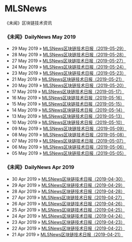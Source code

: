 # MLSNews
《未闻》区块链技术资讯 

### 《未闻》DailyNews May 2019

- 29 May 2019 » [MLSNews区块链技术日报（2019-05-29）](./DailyNews/20190529.md)
- 28 May 2019 » [MLSNews区块链技术日报（2019-05-28）](./DailyNews/20190528.md)
- 27 May 2019 » [MLSNews区块链技术日报（2019-05-27）](./DailyNews/20190527.md)
- 24 May 2019 » [MLSNews区块链技术日报（2019-05-24）](./DailyNews/20190524.md)
- 23 May 2019 » [MLSNews区块链技术日报（2019-05-23）](./DailyNews/20190523.md)
- 21 May 2019 » [MLSNews区块链技术日报（2019-05-21）](./DailyNews/20190521.md)
- 20 May 2019 » [MLSNews区块链技术日报（2019-05-20）](./DailyNews/20190520.md)
- 17 May 2019 » [MLSNews区块链技术日报（2019-05-17）](./DailyNews/20190517.md)
- 16 May 2019 » [MLSNews区块链技术日报（2019-05-16）](./DailyNews/20190516.md)
- 15 May 2019 » [MLSNews区块链技术日报（2019-05-15）](./DailyNews/20190515.md)
- 14 May 2019 » [MLSNews区块链技术日报（2019-05-14）](./DailyNews/20190514.md)
- 13 May 2019 » [MLSNews区块链技术日报（2019-05-13）](./DailyNews/20190513.md)
- 10 May 2019 » [MLSNews区块链技术日报（2019-05-10）](./DailyNews/20190510.md)
- 09 May 2019 » [MLSNews区块链技术日报（2019-05-09）](./DailyNews/20190509.md)
- 08 May 2019 » [MLSNews区块链技术日报（2019-05-08）](./DailyNews/20190508.md)
- 07 May 2019 » [MLSNews区块链技术日报（2019-05-07）](./DailyNews/20190507.md)
- 06 May 2019 » [MLSNews区块链技术日报（2019-05-06）](./DailyNews/20190506.md)
- 05 May 2019 » [MLSNews区块链技术日报（2019-05-05）](./DailyNews/20190505.md)


### 《未闻》DailyNews Apr 2019

- 30 Apr 2019 » [MLSNews区块链技术日报（2019-04-30）](./DailyNews/20190430.md)
- 29 Apr 2019 » [MLSNews区块链技术日报（2019-04-29）](./DailyNews/20190429.md)
- 28 Apr 2019 » [MLSNews区块链技术日报（2019-04-28）](./DailyNews/20190428.md)
- 27 Apr 2019 » [MLSNews区块链技术日报（2019-04-27）](./DailyNews/20190427.md)
- 26 Apr 2019 » [MLSNews区块链技术日报（2019-04-26）](./DailyNews/20190426.md)
- 25 Apr 2019 » [MLSNews区块链技术日报（2019-04-25）](./DailyNews/20190425.md)
- 24 Apr 2019 » [MLSNews区块链技术日报（2019-04-24）](./DailyNews/20190424.md)
- 23 Apr 2019 » [MLSNews区块链技术日报（2019-04-23）](./DailyNews/20190423.md)
- 22 Apr 2019 » [MLSNews区块链技术日报（2019-04-22）](./DailyNews/20190422.md)
- 21 Apr 2019 » [MLSNews区块链技术日报（2019-04-21）](./DailyNews/20190421.md)